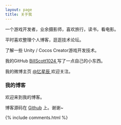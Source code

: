 ```yaml
---
layout: page
title: 关于我
---
```


一个游戏开发者，业余摄影师，喜欢旅行，读书，看电影。
<p>
平时喜欢整理个人博客，逛逛技术论坛。
<p>
了解一些 Unity / Cocos Creator游戏开发技术。

<p>

我的GitHub
<a target="_blank" href="https://github.com/BillScott1024"> BillScott1024 </a>
写了一点自己的小东西。
<p>

我的微博主页
<a target="_blank" href="https://weibo.com/210004370"> @忆星辰 </a>
欢迎关注。

<p>

<h3> 我的博客 </h3>  

<p>

欢迎来到我的博客。

<p>
<!-- 
如果你想搭建一个跟我一样的博客，可以看我的
<a href="/2016/10/jekyll_tutorials1/"> Jekyll 搭建个人博客 </a>
教程 -->

<p>

<!-- 有关于博客主题的建议和意见都可以提给我，让我们一起来打造一个精美的主题吧~
 -->
<p>

博客源码在 <a target="_blank" href='https://github.com/BillScott1024/billscott1024.github.io'>Github</a> 上。谢谢~

<p>

<!-- <p>本博客已发表文章总字数{% assign count = 0 %}
{% for post in site.posts %}
    {% assign single_count = post.content | strip_html | strip_newlines | remove: " " | size %}
    {% assign count = count | plus: single_count %}
{% endfor %}

{% if count > 10000 %}
    {{ count | divided_by: 10000 }} 万 {{ count | modulo: 10000 }}
{% else %}
    {{ count }}
{% endif %} 字
<p> -->

{% include comments.html %}
